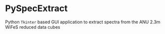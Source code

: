 # PySpecExtract
Python `Tkinter` based GUI application to extract spectra from the ANU 2.3m WiFeS reduced data cubes
